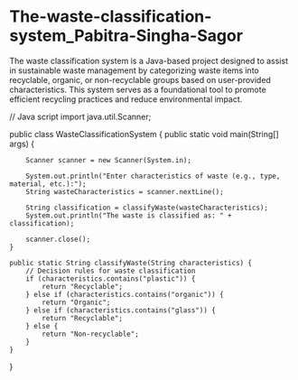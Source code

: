 # The-waste-classification-system_Pabitra-Singha-Sagor
The waste classification system is a Java-based project designed to assist in sustainable waste management by categorizing waste items into recyclable, organic, or non-recyclable groups based on user-provided characteristics. This system serves as a foundational tool to promote efficient recycling practices and reduce environmental impact.

// Java script
import java.util.Scanner;

public class WasteClassificationSystem {
    public static void main(String[] args) {
        
        Scanner scanner = new Scanner(System.in);

        System.out.println("Enter characteristics of waste (e.g., type, material, etc.):");
        String wasteCharacteristics = scanner.nextLine();

        String classification = classifyWaste(wasteCharacteristics);
        System.out.println("The waste is classified as: " + classification);

        scanner.close();
    }

    public static String classifyWaste(String characteristics) {
        // Decision rules for waste classification
        if (characteristics.contains("plastic")) {
            return "Recyclable";
        } else if (characteristics.contains("organic")) {
            return "Organic";
        } else if (characteristics.contains("glass")) {
            return "Recyclable";
        } else {
            return "Non-recyclable";
        }
    }
}
